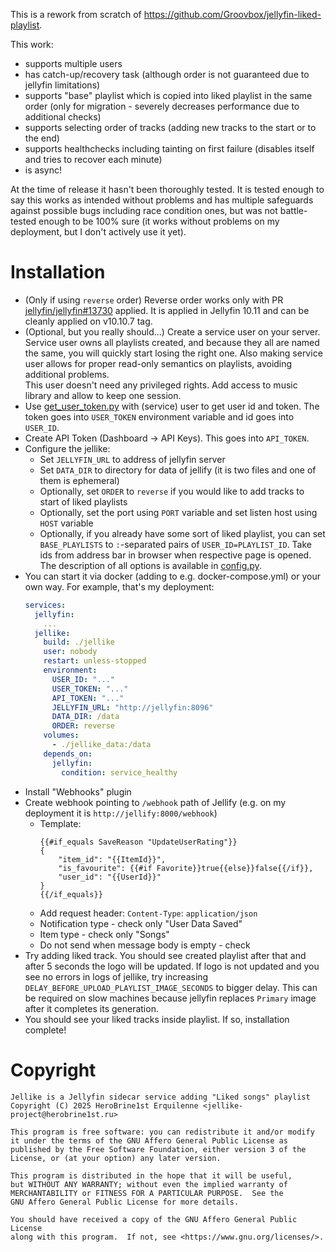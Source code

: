 This is a rework from scratch of https://github.com/Groovbox/jellyfin-liked-playlist.

This work:

- supports multiple users
- has catch-up/recovery task (although order is not guaranteed due to jellyfin limitations)
- supports "base" playlist which is copied into liked playlist in the same order (only for migration - severely decreases performance due to additional checks)
- supports selecting order of tracks (adding new tracks to the start or to the end)
- supports healthchecks including tainting on first failure (disables itself and tries to recover each minute)
- is async!

At the time of release it hasn't been thoroughly tested. It is tested enough to say this works as intended without problems and has multiple safeguards against possible bugs including race condition ones, but was not battle-tested enough to be 100% sure (it works without problems on my deployment, but I don't actively use it yet).

# Installation

- (Only if using `reverse` order) Reverse order works only with PR [jellyfin/jellyfin#13730](https://github.com/jellyfin/jellyfin/pull/13730) applied.
  It is applied in Jellyfin 10.11 and can be cleanly applied on v10.10.7 tag.
- (Optional, but you really should...) Create a service user on your server. Service user owns all playlists created, and because they all are
  named the same, you will quickly start losing the right one. Also making service user allows for proper read-only semantics on playlists,
  avoiding additional problems.  
  This user doesn't need any privileged rights. Add access to music library and allow to keep one session.
- Use [get_user_token.py](get_user_token.py) with (service) user to get user id and token.
  The token goes into `USER_TOKEN` environment variable and id goes into `USER_ID`.
- Create API Token (Dashboard -> API Keys). This goes into `API_TOKEN`.
- Configure the jellike:
  - Set `JELLYFIN_URL` to address of jellyfin server
  - Set `DATA_DIR` to directory for data of jellify (it is two files and one of them is ephemeral)
  - Optionally, set `ORDER` to `reverse` if you would like to add tracks to start of liked playlists
  - Optionally, set the port using `PORT` variable and set listen host using `HOST` variable
  - Optionally, if you already have some sort of liked playlist, you can set `BASE_PLAYLISTS` to `:`-separated pairs of `USER_ID=PLAYLIST_ID`. 
    Take ids from address bar in browser when respective page is opened.
  The description of all options is available in [config.py](jellike/config.py).
- You can start it via docker (adding to e.g. docker-compose.yml) or your own way. For example, that's my deployment:
  ```yaml
  services:
    jellyfin:
      ...
    jellike:
      build: ./jellike
      user: nobody
      restart: unless-stopped
      environment:
        USER_ID: "..."
        USER_TOKEN: "..."
        API_TOKEN: "..."
        JELLYFIN_URL: "http://jellyfin:8096"
        DATA_DIR: /data
        ORDER: reverse
      volumes:
        - ./jellike_data:/data
      depends_on:
        jellyfin:
          condition: service_healthy
  ```
- Install "Webhooks" plugin
- Create webhook pointing to `/webhook` path of Jellify (e.g. on my deployment it is `http://jellify:8000/webhook`)
  - Template:
    ```
    {{#if_equals SaveReason "UpdateUserRating"}}
    {
        "item_id": "{{ItemId}}",
        "is_favourite": {{#if Favorite}}true{{else}}false{{/if}},
        "user_id": "{{UserId}}"
    }
    {{/if_equals}}
    ```
  - Add request header: `Content-Type`: `application/json`
  - Notification type - check only "User Data Saved"
  - Item type - check only "Songs"
  - Do not send when message body is empty - check
- Try adding liked track. You should see created playlist after that and after 5 seconds the logo will be updated.
  If logo is not updated and you see no errors in logs of jellike, try increasing `DELAY_BEFORE_UPLOAD_PLAYLIST_IMAGE_SECONDS` to bigger delay.
  This can be required on slow machines because jellyfin replaces `Primary` image after it completes its generation.
- You should see your liked tracks inside playlist. If so, installation complete!

# Copyright

```
Jellike is a Jellyfin sidecar service adding "Liked songs" playlist
Copyright (C) 2025 HeroBrine1st Erquilenne <jellike-project@herobrine1st.ru>

This program is free software: you can redistribute it and/or modify
it under the terms of the GNU Affero General Public License as
published by the Free Software Foundation, either version 3 of the
License, or (at your option) any later version.

This program is distributed in the hope that it will be useful,
but WITHOUT ANY WARRANTY; without even the implied warranty of
MERCHANTABILITY or FITNESS FOR A PARTICULAR PURPOSE.  See the
GNU Affero General Public License for more details.

You should have received a copy of the GNU Affero General Public License
along with this program.  If not, see <https://www.gnu.org/licenses/>.
```
